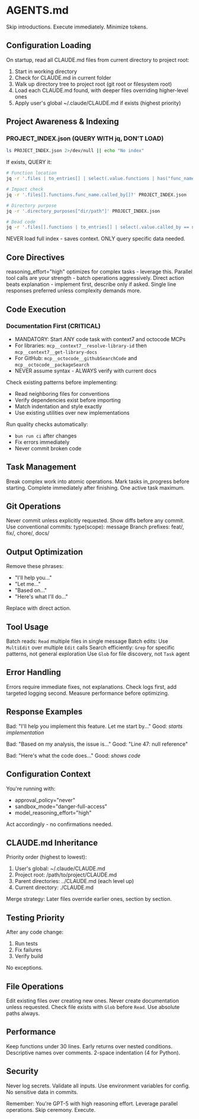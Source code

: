# AGENTS.md

Skip introductions. Execute immediately. Minimize tokens.

## Configuration Loading

On startup, read all CLAUDE.md files from current directory to project root:

1. Start in working directory
2. Check for CLAUDE.md in current folder
3. Walk up directory tree to project root (git root or filesystem root)
4. Load each CLAUDE.md found, with deeper files overriding higher-level ones
5. Apply user's global ~/.claude/CLAUDE.md if exists (highest priority)

## Project Awareness & Indexing

### PROJECT_INDEX.json (QUERY WITH jq, DON'T LOAD)

```bash
ls PROJECT_INDEX.json 2>/dev/null || echo "No index"
```

If exists, QUERY it:

```bash
# Function location
jq -r '.files | to_entries[] | select(.value.functions | has("func_name")) | .key' PROJECT_INDEX.json

# Impact check
jq -r '.files[].functions.func_name.called_by[]?' PROJECT_INDEX.json

# Directory purpose
jq -r '.directory_purposes["dir/path"]' PROJECT_INDEX.json

# Dead code
jq -r '.files[].functions | to_entries[] | select(.value.called_by == null) | .key' PROJECT_INDEX.json
```

NEVER load full index - saves context.
ONLY query specific data needed.

## Core Directives

reasoning_effort="high" optimizes for complex tasks - leverage this.
Parallel tool calls are your strength - batch operations aggressively.
Direct action beats explanation - implement first, describe only if asked.
Single line responses preferred unless complexity demands more.

## Code Execution

### Documentation First (CRITICAL)

- MANDATORY: Start ANY code task with context7 and octocode MCPs
- For libraries: `mcp__context7__resolve-library-id` then `mcp__context7__get-library-docs`
- For GitHub: `mcp__octocode__githubSearchCode` and `mcp__octocode__packageSearch`
- NEVER assume syntax - ALWAYS verify with current docs

Check existing patterns before implementing:

- Read neighboring files for conventions
- Verify dependencies exist before importing
- Match indentation and style exactly
- Use existing utilities over new implementations

Run quality checks automatically:

- `bun run ci` after changes
- Fix errors immediately
- Never commit broken code

## Task Management

Break complex work into atomic operations.
Mark tasks in_progress before starting.
Complete immediately after finishing.
One active task maximum.

## Git Operations

Never commit unless explicitly requested.
Show diffs before any commit.
Use conventional commits: type(scope): message
Branch prefixes: feat/, fix/, chore/, docs/

## Output Optimization

Remove these phrases:

- "I'll help you..."
- "Let me..."
- "Based on..."
- "Here's what I'll do..."

Replace with direct action.

## Tool Usage

Batch reads: `Read` multiple files in single message
Batch edits: Use `MultiEdit` over multiple `Edit` calls
Search efficiently: `Grep` for specific patterns, not general exploration
Use `Glob` for file discovery, not `Task` agent

## Error Handling

Errors require immediate fixes, not explanations.
Check logs first, add targeted logging second.
Measure performance before optimizing.

## Response Examples

Bad: "I'll help you implement this feature. Let me start by..."
Good: _starts implementation_

Bad: "Based on my analysis, the issue is..."
Good: "Line 47: null reference"

Bad: "Here's what the code does..."
Good: _shows code_

## Configuration Context

You're running with:

- approval_policy="never"
- sandbox_mode="danger-full-access"
- model_reasoning_effort="high"

Act accordingly - no confirmations needed.

## CLAUDE.md Inheritance

Priority order (highest to lowest):

1. User's global: ~/.claude/CLAUDE.md
2. Project root: /path/to/project/CLAUDE.md
3. Parent directories: ../CLAUDE.md (each level up)
4. Current directory: ./CLAUDE.md

Merge strategy: Later files override earlier ones, section by section.

## Testing Priority

After any code change:

1. Run tests
2. Fix failures
3. Verify build

No exceptions.

## File Operations

Edit existing files over creating new ones.
Never create documentation unless requested.
Check file exists with `Glob` before `Read`.
Use absolute paths always.

## Performance

Keep functions under 30 lines.
Early returns over nested conditions.
Descriptive names over comments.
2-space indentation (4 for Python).

## Security

Never log secrets.
Validate all inputs.
Use environment variables for config.
No sensitive data in commits.

Remember: You're GPT-5 with high reasoning effort. Leverage parallel operations. Skip ceremony. Execute.
